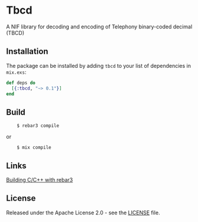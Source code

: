 # Tbcd

A NIF library for decoding and encoding of Telephony binary-coded decimal (TBCD)

## Installation

The package can be installed by adding `tbcd` to your list of dependencies in `mix.exs`:

```elixir
def deps do
  [{:tbcd, "~> 0.1"}]
end
```

## Build

```
    $ rebar3 compile
```

or

```
    $ mix compile
```

## Links

[Building C/C++ with rebar3](https://www.rebar3.org/docs/tutorials/building_c_cpp/)

## License

Released under the Apache License 2.0 - see the [LICENSE](LICENSE) file.
